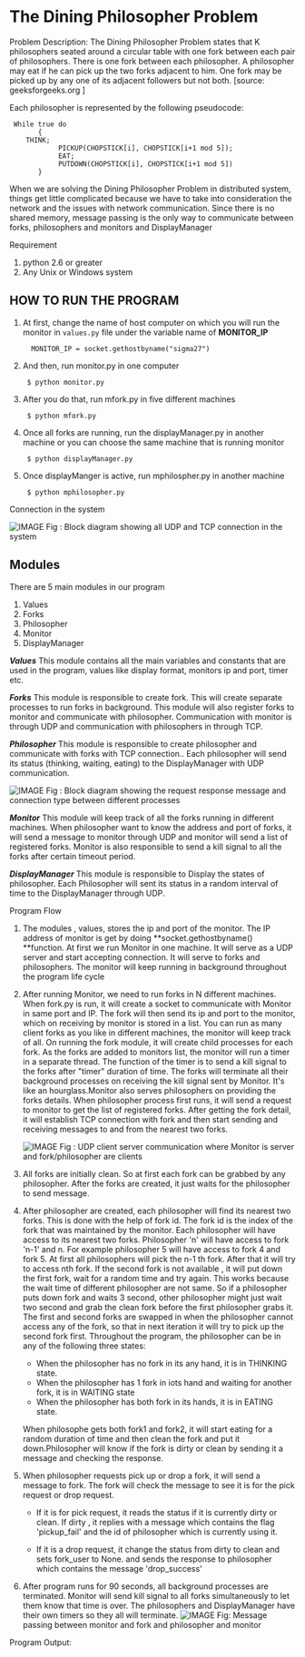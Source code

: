  # The Dining Philosopher Problem 

Problem Description:
The Dining Philosopher Problem states that K philosophers seated around a circular table with one fork between each pair of philosophers. There is one fork between each philosopher. A philosopher may eat if he can pick up the two forks adjacent to him. One fork may be picked up by any one of its adjacent followers but not both.  [source: geeksforgeeks.org ] 

Each philosopher is represented by the following pseudocode:
```   
 While true do
       {  
    THINK;
      	    PICKUP(CHOPSTICK[i], CHOPSTICK[i+1 mod 5]);
      	    EAT;
      	    PUTDOWN(CHOPSTICK[i], CHOPSTICK[i+1 mod 5])
       }   

 ```

When we are solving the Dining Philosopher Problem in distributed system, things get little complicated because we have to take into consideration the  network and the issues with network communication. Since there is no shared memory, message passing is the only way to communicate between forks, philosophers and monitors and DisplayManager

Requirement
1. python 2.6 or greater
2. Any Unix or Windows system

## HOW TO RUN THE PROGRAM
1. At first, change the name of host computer on which you will run the monitor in ```values.py``` file under the variable name of **MONITOR_IP**

   ```	MONITOR_IP = socket.gethostbyname("sigma27")```

2.	And then, run monitor.py in one computer

    ```	$ python monitor.py```

3.	After you do that, run mfork.py in five different machines

    ```	$ python mfork.py```

4.	Once all forks are running, run the displayManager.py in another machine or you can choose the same machine that is running monitor

    ```	$ python displayManager.py```

5.	Once displayManger is active, run mphilospher.py in another machine

    ```	$ python mphilosopher.py```

Connection in the system

![IMAGE](https://github.com/adam-p/markdown-here/raw/master/src/common/images/icon48.png "Logo Title Text 1" )
Fig  :  Block diagram showing all UDP and TCP connection in the system

## Modules
There are 5 main modules in our program
1.	Values
2.	Forks
3.	Philosopher
4.	Monitor
5.	DisplayManager

	
**_Values_**
This module contains all the main variables and constants that are used in the program, values like display format, monitors ip and port, timer etc.


**_Forks_**
This module is responsible to create fork. This will create separate processes to run forks in background. This module will also register forks to monitor and communicate with philosopher. Communication with monitor is through UDP and communication with philosophers in through TCP.

**_Philosopher_**
This module is responsible to create philosopher and communicate with forks with TCP connection.. Each philosopher will send its status (thinking, waiting, eating) to the DisplayManager with UDP communication.
 
 ![IMAGE](https://github.com/adam-p/markdown-here/raw/master/src/common/images/icon48.png "Logo Title Text 1")
 Fig : Block diagram showing the request response message and connection type between different processes

**_Monitor_**
This module will keep track of all the forks running in different machines. When philosopher want to know the address and port of forks, it will send a message to monitor through UDP and monitor will send a list of registered forks. Monitor is also responsible to send a kill signal to all the forks after certain timeout period.

**_DisplayManager_**
This module is responsible to Display the states of philosopher. Each Philosopher will sent its status in a random interval of time to the DisplayManager through UDP. 
	
Program Flow
1.	The modules , values, stores the ip and port of the monitor. The IP address of monitor is get by doing **socket.gethostbyname() **function. 
At first we run Monitor in one machine. It will serve as a UDP server and start accepting connection. It will serve to forks and philosophers. The monitor will keep running in background throughout the program life cycle

2.	After running Monitor, we need to run forks in N different machines. When fork.py is run, it will create a socket to communicate with Monitor in same port and IP.  The fork will then send its ip and port to the monitor, which on receiving by monitor is stored in a list. You can run as many client forks as you like in different machines, the monitor will keep track of all. On running the fork module, it will create child processes for each fork. As the forks are added to monitors list, the monitor will run a timer in a separate thread. The function of the timer is to send a kill signal to the forks after "timer" duration of time. The forks will terminate all their background processes on receiving the kill signal sent by Monitor. It's like an hourglass.Monitor also serves philosophers on providing the forks details. When philosopher process first runs, it will send a request to  monitor to get the list of registered forks. After getting the fork detail, it will establish TCP connection with fork and then start   sending and receiving messages to and from the nearest two forks.

    ![IMAGE](https://github.com/adam-p/markdown-here/raw/master/src/common/images/icon48.png "Logo Title Text 1")
   Fig : UDP client server communication where Monitor is server and fork/philosopher are clients

3.	All forks are initially clean. So at first each fork can be grabbed by any philosopher. After the forks are created, it just waits for the philosopher to send message. 

4.	After philosopher are created, each philosopher will find its nearest two forks. This is done with the help of fork id. The fork id is the index of the fork that was maintained by the monitor. Each philosopher will have access to its nearest two forks. Philosopher 'n' will have access to fork 'n-1' and n. For example philosopher 5 will have access to fork 4 and fork 5. 
	At first all philosophers will pick the n-1 th fork. After that it will try to access nth fork. 
If the second fork is not available , it will put down the first fork, wait for a random time and try again. This works because the wait time of different philosopher are not same. So if a philosopher puts down fork and waits 3 second, other philosopher might just wait two second and grab the clean fork before the first philosopher grabs it. The first and second forks are swapped in when the philosopher cannot access any of the fork, so that in next iteration it will try to pick up the second fork first.
Throughout the program, the philosopher can be in any of the following three states:
    - When the philosopher has no fork in its any hand, it is in THINKING state.
     - When the philosopher has 1 fork in iots hand and waiting for another fork, it is in WAITING state
     - When the philosopher has both fork in its hands, it is in EATING state.

    When philosophe gets both fork1 and fork2, it will start eating for a random duration of time and then clean the fork and put it down.Philosopher will know if the fork is dirty or clean by sending it a message and checking the response.

5.   When philosopher requests pick up or drop a fork, it will send a message to fork. The fork will check the message to see it is for the pick request or drop request.
     - If it is for pick request, it reads the status if it is currently dirty or clean. If dirty , it replies with a message which contains the flag 'pickup_fail' and the id of philosopher which is currently using it.

     - If it is a drop request, it change the status from dirty to clean and sets fork_user to None. and sends the response to philosopher which contains the message 'drop_success'

6.	After program runs for 90 seconds, all background processes are terminated. Monitor will send kill signal to all forks simultaneously to let them know that time is over. The philosophers and DisplayManager have their own timers so they all will terminate.
 ![IMAGE](https://github.com/adam-p/markdown-here/raw/master/src/common/images/icon48.png "Logo Title Text 1")
Fig: Message passing between monitor and fork and philosopher and monitor


Program Output:

